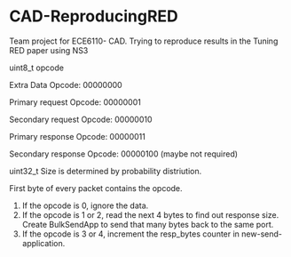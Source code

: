 # CAD-ReproducingRED
Team project for ECE6110- CAD. Trying to reproduce results in the Tuning RED paper using NS3

uint8_t opcode 

Extra Data
Opcode: 00000000

Primary request
Opcode: 00000001

Secondary request
Opcode: 00000010

Primary response
Opcode: 00000011

Secondary response
Opcode: 00000100 (maybe not required)

uint32_t Size is determined by probability distriution.

First byte of every packet contains the opcode. 
1. If the opcode is 0, ignore the data. 
2. If the opcode is 1 or 2, read the next 4 bytes to find out response size. Create BulkSendApp to send that many bytes back to the same port.
3. If the opcode is 3 or 4, increment the resp_bytes counter in new-send-application.


